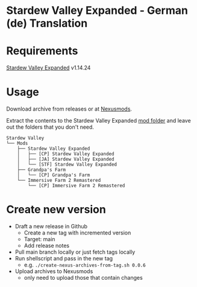 # Stardew Valley Expanded - German (de) Translation

# Requirements

[Stardew Valley Expanded](https://www.nexusmods.com/stardewvalley/mods/3753) v1.14.24

# Usage

Download archive from releases or at [Nexusmods](https://www.nexusmods.com/stardewvalley/mods/17019).

Extract the contents to the Stardew Valley Expanded [mod folder](https://github.com/FlashShifter/StardewValleyExpanded/wiki/Install-guide#main-mod) and leave out the folders that you don't need.

```
Stardew Valley
└── Mods
    ├── Stardew Valley Expanded
    │   ├── [CP] Stardew Valley Expanded
    │   ├── [JA] Stardew Valley Expanded
    │   └── [STF] Stardew Valley Expanded
    ├── Grandpa's Farm
    │   └── [CP] Grandpa's Farm
    └── Immersive Farm 2 Remastered
        └── [CP] Immersive Farm 2 Remastered
```

# Create new version

- Draft a new release in Github
  - Create a new tag with incremented version
  - Target: main
  - Add release notes
- Pull main branch locally or just fetch tags locally
- Run shellscript and pass in the new tag
  - e.g. `./create-nexus-archives-from-tag.sh 0.0.6`
- Upload archives to Nexusmods
  - only need to upload those that contain changes
